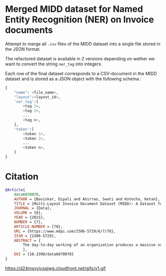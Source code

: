 # Merged MIDD dataset for Named Entity Recognition (NER) on Invoice documents 

Attempt to merge all `.csv` files of the MIDD dataset into a single file stored in the JSON format.

The refactored dataset is available in 2 versions depending on wether we want to convert the string `ner_tag` into integers.

Each row of the final dataset corresponds to a CSV-document in the MIDD dataset and is stored as a JSON object with the following schema :

```python
{
    "name": <file_name>,
    "layout":<layout_id>,
    'ner_tag':[
        <tag 1>,
        <tag 2>,
        ...
        <tag n>,
    ],
    'token':[
        <token 1>,
        <token 2>,
        ...
        <token n>,
    ]
}
```

# Citation

```BibTeX
@Article{
    data6070078,
    AUTHOR = {Baviskar, Dipali and Ahirrao, Swati and Kotecha, Ketan},
    TITLE = {Multi-Layout Invoice Document Dataset (MIDD): A Dataset for Named Entity Recognition},
    JOURNAL = {Data},
    VOLUME = {6},
    YEAR = {2021},
    NUMBER = {7},
    ARTICLE-NUMBER = {78},
    URL = {https://www.mdpi.com/2306-5729/6/7/78},
    ISSN = {2306-5729},
    ABSTRACT = {
        The day-to-day working of an organization produces a massive volume of unstructured data in the form of invoices, legal contracts, mortgage                     processing forms, and many more. Organizations can utilize the insights concealed in such unstructured documents for their operational benefit.                 However, analyzing and extracting insights from such numerous and complex unstructured documents is a tedious task. Hence, the research in this area is         encouraging the development of novel frameworks and tools that can automate the key information extraction from unstructured documents. However, the           availability of standard, best-quality, and annotated unstructured document datasets is a serious challenge for accomplishing the goal of extracting           key information from unstructured documents. This work expedites the researcher’s task by providing a high-quality, highly diverse, multi-layout, and           annotated invoice documents dataset for extracting key information from unstructured documents. Researchers can use the proposed dataset for layout-           independent unstructured invoice document processing and to develop an artificial intelligence (AI)-based tool to identify and extract named entities           in the invoice documents. Our dataset includes 630 invoice document PDFs with four different layouts collected from diverse suppliers. As far as we             know, our invoice dataset is the only openly available dataset comprising high-quality, highly diverse, multi-layout, and annotated invoice                     documents.
        },
    DOI = {10.3390/data6070078}
}
```


https://d24mxxyiysqjwg.cloudfront.net/gifs/v1.gif


